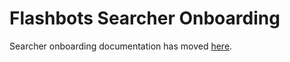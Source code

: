# Flashbots Searcher Onboarding

Searcher onboarding documentation has moved [here](https://docs.flashbots.net/flashbots-auction/searchers/quick-start).
